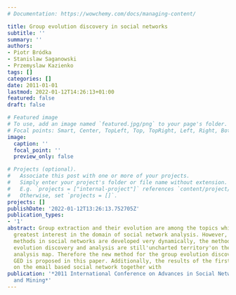 ```yaml
---
# Documentation: https://wowchemy.com/docs/managing-content/

title: Group evolution discovery in social networks
subtitle: ''
summary: ''
authors:
- Piotr Bródka
- Stanislaw Saganowski
- Przemyslaw Kazienko
tags: []
categories: []
date: 2011-01-01
lastmod: 2022-01-12T14:26:13+01:00
featured: false
draft: false

# Featured image
# To use, add an image named `featured.jpg/png` to your page's folder.
# Focal points: Smart, Center, TopLeft, Top, TopRight, Left, Right, BottomLeft, Bottom, BottomRight.
image:
  caption: ''
  focal_point: ''
  preview_only: false

# Projects (optional).
#   Associate this post with one or more of your projects.
#   Simply enter your project's folder or file name without extension.
#   E.g. `projects = ["internal-project"]` references `content/project/deep-learning/index.md`.
#   Otherwise, set `projects = []`.
projects: []
publishDate: '2022-01-12T13:26:13.752705Z'
publication_types:
- '1'
abstract: Group extraction and their evolution are among the topics which arouse the
  greatest interest in the domain of social network analysis. However, while the grouping
  methods in social networks are developed very dynamically, the methods of group
  evolution discovery and analysis are still'uncharted territory'on the social network
  analysis map. Therefore the new method for the group evolution discovery called
  GED is proposed in this paper. Additionally, the results of the first experiments
  on the email based social network together with
publication: '*2011 International Conference on Advances in Social Networks Analysis
  and Mining*'
---
```

